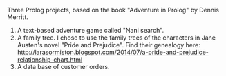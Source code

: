 Three Prolog projects, based on the book "Adventure in Prolog" by Dennis Merritt.

1. A text-based adventure game called "Nani search".
2. A family tree.
	I chose to use the family trees of the characters in Jane Austen's novel "Pride and Prejudice". Find their genealogy here: http://larasormiston.blogspot.com/2014/07/a-pride-and-prejudice-relationship-chart.html
3. A data base of customer orders.
